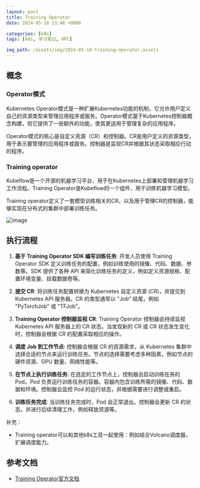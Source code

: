 ```yaml
---
layout: post
title: Training Operator
date: 2024-05-10 13:48 +0800

categories: [k8s]
tags: [k8s, 学习笔记, HPC]

img_path: /assets/img/2024-05-10-training-operator.assets
---
```


## 概念

### Operator模式

Kubernetes Operator模式是一种扩展Kubernetes功能的机制，它允许用户定义自己的资源类型来管理应用程序或服务。Operator模式基于Kubernetes控制器概念构建，但它提供了一些额外的功能，使其更适用于管理复杂的应用程序。

Operator模式的核心是自定义资源（CR）和控制器。CR是用户定义的资源类型，用于表示要管理的应用程序或服务。控制器是监视CR并根据其状态采取相应行动的程序。


### Training operator

Kubeflow是一个开源的机器学习平台，用于在Kubernetes上部署和管理机器学习工作流程。Training Operator是Kubeflow的一个组件，用于训练机器学习模型。

Training operator定义了一套模型训练相关的CR，以及用于管理CR的控制器，能够实现在分布式的集群中部署训练任务。

![image](ml-lifecycle-training-operator.drawio.svg)

## 执行流程

1. **基于 Training Operator SDK 编写训练任务**: 开发人员使用 Training Operator SDK 定义训练任务的配置，例如训练使用的镜像、代码、数据、参数等。SDK 提供了各种 API 来简化训练任务的定义，例如定义资源规格、配置环境变量、挂载数据卷等。

2. **提交 CR**: 将训练任务配置转换为 Kubernetes 自定义资源 (CR)，并提交到 Kubernetes API 服务器。CR 的类型通常以 "Job" 结尾，例如 "PyTorchJob" 或 "TFJob"。

3. **Training Operator 控制器监视 CR**: Training Operator 控制器会持续监视 Kubernetes API 服务器上的 CR 状态。当发现新的 CR 或 CR 状态发生变化时，控制器会根据 CR 的配置采取相应的操作。

4. **调度 Job 到工作节点**: 控制器会根据 CR 的资源需求，从 Kubernetes 集群中选择合适的节点来运行训练任务。节点的选择需要考虑多种因素，例如节点的硬件资源、GPU 数量、网络性能等。

5. **在节点上执行训练任务**: 在选定的工作节点上，控制器会启动训练任务的 Pod。Pod 负责运行训练任务的容器。容器内包含训练所需的镜像、代码、数据和环境。控制器会监控 Pod 的运行状态，并根据需要进行调整或重启。

6. **训练任务完成**: 当训练任务完成时，Pod 会正常退出。控制器会更新 CR 的状态，并进行后续清理工作，例如释放资源等。

补充：

- Training operator可以和其他k8s工具一起使用：例如结合Volcano调度器，扩展调度能力。

## 参考文档

- [Training Operator官方文档](https://www.kubeflow.org/docs/components/training/overview/)
